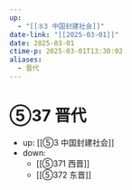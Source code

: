 ```yaml
---
up:
  - "[[⑤3 中国封建社会]]"
date-link: "[[2025-03-01]]"
date: 2025-03-01
ctime-p: 2025-03-01T13:30:02
aliases:
  - 晋代
---
```


# ⑤37 晋代

- up: [[⑤3 中国封建社会]]
- down:	
	- [[⑤371 西晋]]
	- [[⑤372 东晋]]
	
